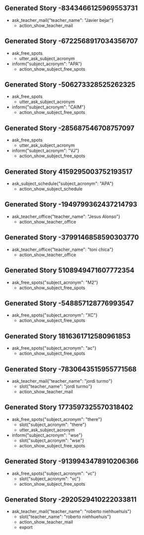 ## Generated Story -8343466125969553731
* ask_teacher_mail{"teacher_name": "Javier bejar"}
   - action_show_teacher_mail

## Generated Story -6722568917034356707
* ask_free_spots
   - utter_ask_subject_acronym
* inform{"subject_acronym": "APA"}
   - action_show_subject_free_spots

## Generated Story -506273328525262325
* ask_free_spots
   - utter_ask_subject_acronym
* inform{"subject_acronym": "CAIM"}
   - action_show_subject_free_spots

## Generated Story -285687546708757097
* ask_free_spots
   - utter_ask_subject_acronym
* inform{"subject_acronym": "VJ"}
   - action_show_subject_free_spots

## Generated Story 4159295003752193517
* ask_subject_schedule{"subject_acronym": "APA"}
   - action_show_subject_schedule

## Generated Story -1949799362437214793
* ask_teacher_office{"teacher_name": "Jesus Alonso"}
   - action_show_teacher_office

## Generated Story -3799146858590303770
* ask_teacher_office{"teacher_name": "toni chica"}
    - action_show_teacher_office

## Generated Story 5108949471607772354
* ask_free_spots{"subject_acronym": "M2"}
   - action_show_subject_free_spots

## Generated Story -548857128776993547
* ask_free_spots{"subject_acronym": "XC"}
   - action_show_subject_free_spots

## Generated Story 1816361712580961853
* ask_free_spots{"subject_acronym": "ac"}
   - action_show_subject_free_spots

## Generated Story -7830643515955771568
* ask_teacher_mail{"teacher_name": "jordi turmo"}
    - slot{"teacher_name": "jordi turmo"}
    - action_show_teacher_mail

## Generated Story 1773597325570318402
* ask_free_spots{"subject_acronym": "there"}
    - slot{"subject_acronym": "there"}
    - utter_ask_subject_acronym
* inform{"subject_acronym": "wse"}
    - slot{"subject_acronym": "wse"}
    - action_show_subject_free_spots

## Generated Story -9139943478910206366
* ask_free_spots{"subject_acronym": "vc"}
    - slot{"subject_acronym": "vc"}
    - action_show_subject_free_spots
## Generated Story -2920529410222033811
* ask_teacher_mail{"teacher_name": "roberto niehhuehuis"}
    - slot{"teacher_name": "roberto niehhuehuis"}
    - action_show_teacher_mail
    - export
